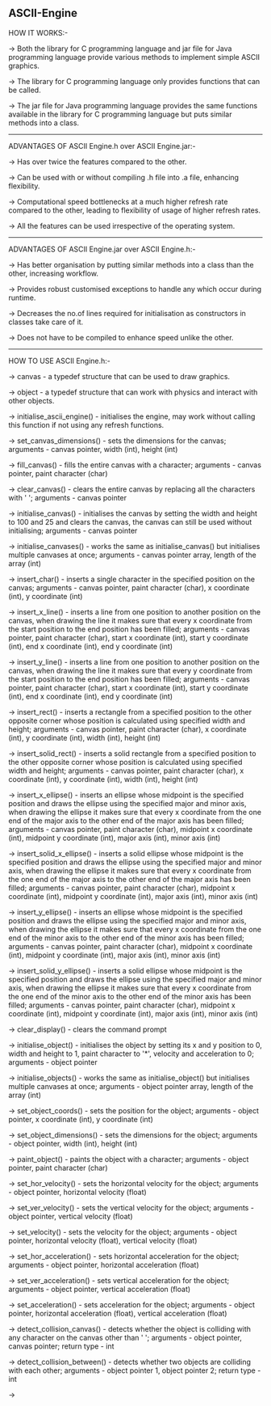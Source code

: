 ASCII-Engine
--------------------------------------------------------------
HOW IT WORKS:-

-> Both the library for C programming language and jar file for Java programming language provide various methods to implement simple ASCII graphics.

-> The library for C programming language only provides functions that can be called.

-> The jar file for Java programming language provides the same functions available in the library for C programming language but puts similar methods into a class.

--------------------------------------------------------------
ADVANTAGES OF ASCII Engine.h over ASCII Engine.jar:-

-> Has over twice the features compared to the other.

-> Can be used with or without compiling .h file into .a file, enhancing flexibility.

-> Computational speed bottlenecks at a much higher refresh rate compared to the other, leading to flexibility of usage of higher refresh rates.

-> All the features can be used irrespective of the operating system.

--------------------------------------------------------------
ADVANTAGES OF ASCII Engine.jar over ASCII Engine.h:-

-> Has better organisation by putting similar methods into a class than the other, increasing workflow.

-> Provides robust customised exceptions to handle any which occur during runtime.

-> Decreases the no.of lines required for initialisation as constructors in classes take care of it.

-> Does not have to be compiled to enhance speed unlike the other.

--------------------------------------------------------------
HOW TO USE ASCII Engine.h:-

-> canvas - a typedef structure that can be used to draw graphics.

-> object - a typedef structure that can work with physics and interact with other objects.

-> initialise_ascii_engine() - initialises the engine, may work without calling this function if not using any refresh functions.

-> set_canvas_dimensions() - sets the dimensions for the canvas; arguments - canvas pointer, width (int), height (int)

-> fill_canvas() - fills the entire canvas with a character; arguments - canvas pointer, paint character (char)

-> clear_canvas() - clears the entire canvas by replacing all the characters with ' '; arguments - canvas pointer

-> initialise_canvas() - initialises the canvas by setting the width and height to 100 and 25 and clears the canvas, the canvas can still be used without initialising; arguments - canvas pointer

-> initialise_canvases() - works the same as initialise_canvas() but initialises multiple canvases at once; arguments - canvas pointer array, length of the array (int)

-> insert_char() - inserts a single character in the specified position on the canvas; arguments - canvas pointer, paint character (char), x coordinate (int), y coordinate (int)

-> insert_x_line() - inserts a line from one position to another position on the canvas, when drawing the line it makes sure that every x coordinate from the start position to the end position has been filled; arguments - canvas pointer, paint character (char), start x coordinate (int), start y coordinate (int), end x coordinate (int), end y coordinate (int)

-> insert_y_line() - inserts a line from one position to another position on the canvas, when drawing the line it makes sure that every y coordinate from the start position to the end position has been filled; arguments - canvas pointer, paint character (char), start x coordinate (int), start y coordinate (int), end x coordinate (int), end y coordinate (int)

-> insert_rect() - inserts a rectangle from a specified position to the other opposite corner whose position is calculated using specified width and height; arguments - canvas pointer, paint character (char), x coordinate (int), y coordinate (int), width (int), height (int)

-> insert_solid_rect() - inserts a solid rectangle from a specified position to the other opposite corner whose position is calculated using specified width and height; arguments - canvas pointer, paint character (char), x coordinate (int), y coordinate (int), width (int), height (int)

-> insert_x_ellipse() - inserts an ellipse whose midpoint is the specified position and draws the ellipse using the specified major and minor axis, when drawing the ellipse it makes sure that every x coordinate from the one end of the major axis to the other end of the major axis has been filled; arguments - canvas pointer, paint character (char), midpoint x coordinate (int), midpoint y coordinate (int), major axis (int), minor axis (int)

-> insert_solid_x_ellipse() - inserts a solid ellipse whose midpoint is the specified position and draws the ellipse using the specified major and minor axis, when drawing the ellipse it makes sure that every x coordinate from the one end of the major axis to the other end of the major axis has been filled; arguments - canvas pointer, paint character (char), midpoint x coordinate (int), midpoint y coordinate (int), major axis (int), minor axis (int)

-> insert_y_ellipse() - inserts an ellipse whose midpoint is the specified position and draws the ellipse using the specified major and minor axis, when drawing the ellipse it makes sure that every x coordinate from the one end of the minor axis to the other end of the minor axis has been filled; arguments - canvas pointer, paint character (char), midpoint x coordinate (int), midpoint y coordinate (int), major axis (int), minor axis (int)

-> insert_solid_y_ellipse() - inserts a solid ellipse whose midpoint is the specified position and draws the ellipse using the specified major and minor axis, when drawing the ellipse it makes sure that every x coordinate from the one end of the minor axis to the other end of the minor axis has been filled; arguments - canvas pointer, paint character (char), midpoint x coordinate (int), midpoint y coordinate (int), major axis (int), minor axis (int)

-> clear_display() - clears the command prompt

-> initialise_object() - initialises the object by setting its x and y position to 0, width and height to 1, paint character to '*', velocity and acceleration to 0; arguments - object pointer

-> initialise_objects() -  works the same as initialise_object() but initialises multiple canvases at once; arguments - object pointer array, length of the array (int)

-> set_object_coords() - sets the position for the object; arguments - object pointer, x coordinate (int), y coordinate (int)

-> set_object_dimensions() - sets the dimensions for the object; arguments - object pointer, width (int), height (int)

-> paint_object() - paints the object with a character; arguments - object pointer, paint character (char)

-> set_hor_velocity() - sets the horizontal velocity for the object; arguments - object pointer, horizontal velocity (float)

-> set_ver_velocity() - sets the vertical velocity for the object; arguments - object pointer, vertical velocity (float)

-> set_velocity() - sets the velocity for the object; arguments - object pointer, horizontal velocity (float), vertical velocity (float)

-> set_hor_acceleration() - sets horizontal acceleration for the object; arguments - object pointer, horizontal acceleration (float)

-> set_ver_acceleration() - sets vertical acceleration for the object; arguments - object pointer, vertical acceleration (float)

-> set_acceleration() - sets acceleration for the object; arguments - object pointer, horizontal acceleration (float), vertical acceleration (float)

-> detect_collision_canvas() - detects whether the object is colliding with any character on the canvas other than ' '; arguments - object pointer, canvas pointer; return type - int

-> detect_collision_between() - detects whether two objects are colliding with each other; arguments - object pointer 1, object pointer 2; return type - int

-> 
